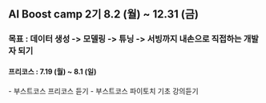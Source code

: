 ## AI Boost camp 2기 8.2 (월) ~ 12.31 (금)

<h3>목표 : 데이터 생성 -> 모델링 -> 튜닝 -> 서빙까지 내손으로 직접하는 개발자 되기</h3>

<h4>프리코스 : 7.19 (월) ~ 8.1 (일) </h4>
- 부스트코스 프리코스 듣기 
- 부스트코스 파이토치 기초 강의듣기
